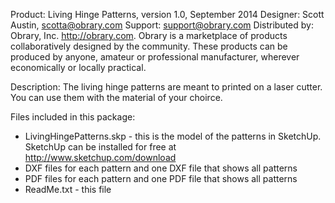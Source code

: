 Product: Living Hinge Patterns, version 1.0, September 2014
Designer: Scott Austin, scotta@obrary.com
Support:  support@obrary.com
Distributed by:  Obrary, Inc.  http://obrary.com.  Obrary is a marketplace of products collaboratively designed by the community. These products can be produced by anyone, amateur or professional manufacturer, wherever economically or locally practical.

Description:
The living hinge patterns are meant to printed on a laser cutter.  You can use them with the material of your choirce.

Files included in this package:
 - LivingHingePatterns.skp - this is the model of the patterns in SketchUp.  SketchUp can be installed for free at http://www.sketchup.com/download
 - DXF files for each pattern and one DXF file that shows all patterns
 - PDF files for each pattern and one PDF file that shows all patterns
 - ReadMe.txt - this file